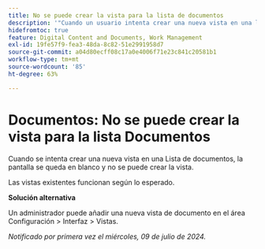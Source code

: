 ```yaml
---
title: No se puede crear la vista para la lista de documentos
description: '"Cuando un usuario intenta crear una nueva vista en una lista de documentos, la pantalla se queda en blanco y el usuario no puede crear la vista. '''
hidefromtoc: true
feature: Digital Content and Documents, Work Management
exl-id: 19fe57f9-fea3-48da-8c82-51e2991958d7
source-git-commit: a04d80ecff08c17a0e4006f71e23c841c20581b1
workflow-type: tm+mt
source-wordcount: '85'
ht-degree: 63%

---
```


# Documentos: No se puede crear la vista para la lista Documentos

Cuando se intenta crear una nueva vista en una Lista de documentos, la pantalla se queda en blanco y no se puede crear la vista.

Las vistas existentes funcionan según lo esperado.

**Solución alternativa**

Un administrador puede añadir una nueva vista de documento en el área Configuración > Interfaz > Vistas.

_Notificado por primera vez el miércoles, 09 de julio de 2024._
